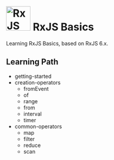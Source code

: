 # <img src="https://rxjs.dev/generated/images/marketing/home/Rx_Logo-512-512.png" alt="RxJS Logo" width="66" height="66"> RxJS Basics

Learning RxJS Basics, based on RxJS 6.x.

## Learning Path

- getting-started
- creation-operators
  - fromEvent
  - of
  - range
  - from
  - interval
  - timer
- common-operators
  - map
  - filter
  - reduce
  - scan
